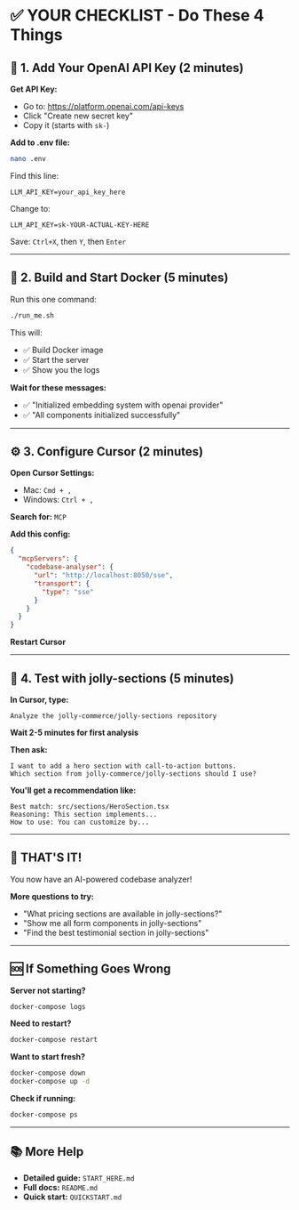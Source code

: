 # ✅ YOUR CHECKLIST - Do These 4 Things

## 📝 1. Add Your OpenAI API Key (2 minutes)

**Get API Key:**
- Go to: https://platform.openai.com/api-keys
- Click "Create new secret key"
- Copy it (starts with `sk-`)

**Add to .env file:**
```bash
nano .env
```

Find this line:
```
LLM_API_KEY=your_api_key_here
```

Change to:
```
LLM_API_KEY=sk-YOUR-ACTUAL-KEY-HERE
```

Save: `Ctrl+X`, then `Y`, then `Enter`

---

## 🐳 2. Build and Start Docker (5 minutes)

Run this one command:
```bash
./run_me.sh
```

This will:
- ✅ Build Docker image
- ✅ Start the server
- ✅ Show you the logs

**Wait for these messages:**
- ✅ "Initialized embedding system with openai provider"
- ✅ "All components initialized successfully"

---

## ⚙️ 3. Configure Cursor (2 minutes)

**Open Cursor Settings:**
- Mac: `Cmd + ,`
- Windows: `Ctrl + ,`

**Search for:** `MCP`

**Add this config:**
```json
{
  "mcpServers": {
    "codebase-analyser": {
      "url": "http://localhost:8050/sse",
      "transport": {
        "type": "sse"
      }
    }
  }
}
```

**Restart Cursor**

---

## 🎯 4. Test with jolly-sections (5 minutes)

**In Cursor, type:**

```
Analyze the jolly-commerce/jolly-sections repository
```

**Wait 2-5 minutes for first analysis**

**Then ask:**
```
I want to add a hero section with call-to-action buttons. 
Which section from jolly-commerce/jolly-sections should I use?
```

**You'll get a recommendation like:**
```
Best match: src/sections/HeroSection.tsx
Reasoning: This section implements...
How to use: You can customize by...
```

---

## 🎉 THAT'S IT!

You now have an AI-powered codebase analyzer!

**More questions to try:**
- "What pricing sections are available in jolly-sections?"
- "Show me all form components in jolly-sections"
- "Find the best testimonial section in jolly-sections"

---

## 🆘 If Something Goes Wrong

**Server not starting?**
```bash
docker-compose logs
```

**Need to restart?**
```bash
docker-compose restart
```

**Want to start fresh?**
```bash
docker-compose down
docker-compose up -d
```

**Check if running:**
```bash
docker-compose ps
```

---

## 📚 More Help

- **Detailed guide:** `START_HERE.md`
- **Full docs:** `README.md`
- **Quick start:** `QUICKSTART.md`

